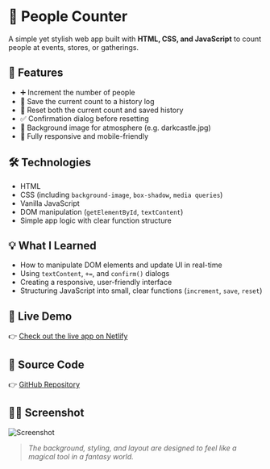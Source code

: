 # 👥 People Counter

A simple yet stylish web app built with **HTML, CSS, and JavaScript** to count people at events, stores, or gatherings.

## 🎯 Features

- ➕ Increment the number of people
- 💾 Save the current count to a history log
- 🧼 Reset both the current count and saved history
- ✅ Confirmation dialog before resetting
- 🌄 Background image for atmosphere (e.g. darkcastle.jpg)
- 📱 Fully responsive and mobile-friendly

## 🛠️ Technologies

- HTML
- CSS (including `background-image`, `box-shadow`, `media queries`)
- Vanilla JavaScript
- DOM manipulation (`getElementById`, `textContent`)
- Simple app logic with clear function structure

## 💡 What I Learned

- How to manipulate DOM elements and update UI in real-time
- Using `textContent`, `+=`, and `confirm()` dialogs
- Creating a responsive, user-friendly interface
- Structuring JavaScript into small, clear functions (`increment`, `save`, `reset`)

## 🚀 Live Demo

👉 [Check out the live app on Netlify](https://grand-semolina-c8ad1d.netlify.app)

## 📁 Source Code

👉 [GitHub Repository](https://github.com/kaigan94/people-counter)

## 🧙‍♂️ Screenshot

![Screenshot](./screenshot.png)  
> *The background, styling, and layout are designed to feel like a magical tool in a fantasy world.*
